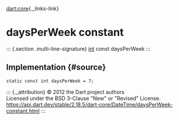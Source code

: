 [dart:core](../../dart-core/dart-core-library){._links-link}

daysPerWeek constant
====================

::: {.section .multi-line-signature}
[int](../int-class) const daysPerWeek
:::

Implementation {#source}
--------------

``` {.language-dart data-language="dart"}
static const int daysPerWeek = 7;
```

::: {._attribution}
© 2012 the Dart project authors\
Licensed under the BSD 3-Clause \"New\" or \"Revised\" License.\
<https://api.dart.dev/stable/2.18.5/dart-core/DateTime/daysPerWeek-constant.html>
:::
